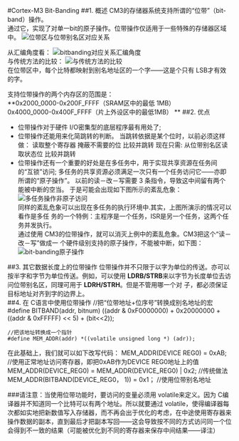 #Cortex-M3 Bit-Banding
##1. 概述
CM3的存储器系统支持所谓的“位带”（bit-band）操作。  
通过它，实现了对单一bit的原子操作。位带操作仅适用于一些特殊的存储器区域中。
![位带区与位带别名区对应关系](http://i.imgur.com/gQVIEpm.png)  
  
从汇编角度看：
![bitbanding对应关系汇编角度](http://i.imgur.com/lMH87b8.png)  
与传统方法的比较：
![与传统方法的比较](http://i.imgur.com/3dghYM4.png)  
在位带区中，每个比特都映射到别名地址区的一个字——这是个只有 LSB才有效的字。
 
支持位带操作的两个内存区的范围是：  
**0x2000_0000-0x200F_FFFF（SRAM区中的最低 1MB）  
0x4000_0000-0x400F_FFFF（片上外设区中的最低1MB）  **
##2. 优点
+ 位带操作对于硬件 I/O密集型的底层程序最有用处了;
+ 位带操作还能用来化简跳转的判断。
	当跳转依据是某个位时，以前必须这样做：
		读取整个寄存器
		掩蔽不需要的位
		比较并跳转
	现在只需:
		从位带别名区读取状态位
		比较并跳转
+ 位带操作还有一个重要的好处是在多任务中，用于实现共享资源在任务间的“互锁”访问;
	多任务的共享资源必须满足一次只有一个任务访问它——亦即所谓的“原子操作”。
	以前的读－改－写需要 3 条指令，导致这中间留有两个能被中断的空当。
	于是可能会出现如下图所示的紊乱危象：
![多任务操作非原子访问](http://i.imgur.com/JuwmiOT.png)  
同样的紊乱危象可以出现在多任务的执行环境中.其实，上图所演示的情况可以看作是多任
务的一个特例：主程序是一个任务，ISR是另一个任务，这两个任务并发执行。  
通过使用 CM3的位带操作，就可以消灭上例中的紊乱危象。CM3把这个“读－改－写”做成一
个硬件级别支持的原子操作，不能被中断，如下图：
 ![bit-banding原子操作](http://i.imgur.com/ShKxBCn.png)  

##3. 其它数据长度上的位带操作
位带操作并不只限于以字为单位的传送。亦可以按半字和字节为单位传送。例如，可以使用
**LDRB/STRB**来以字节为长度单位去访问位带别名区，同理可用于 **LDRH/STRH**。但是不管用哪一个对
子，都必须保证目标地址对齐到字的边界上。  
##4. 在 C语言中使用位带操作
    //把“位带地址+位序号”转换成别名地址的宏
    #define BITBAND(addr, bitnum) ((addr & 0xF0000000) + 0x20000000 + ((addr & 0xFFFFF) << 5) + (bit<<2));
    
    //把该地址转换成一个指针
    #define MEM_ADDR(addr) *((volatile unsigned long *) (adr));
 
在此基础上，我们就可以如下改写代码：
MEM_ADDR(DEVICE REG0) = 0xAB; //使用正常地址访问寄存器，即把0xAB作为DEVICE REG0地址上的值
MEM_ADDR(DEVICE_REG0) = MEM_ADDR(DEVICE_REG0) | 0x2; //传统做法
MEM_ADDR(BITBAND(DEVICE_REG0， 1)) = 0x1； //使用位带别名地址

###请注意：当使用位带功能时，要访问的变量必须用 volatile来定义。因为 C编译器并不知道同一个比特可以有两个地址。所以就要通过 volatile，使得编译器每次都如实地把新数值写入存储器，而不再会出于优化的考虑，在中途使用寄存器来操作数据的副本，直到最后才把副本写回——这会导致按不同的方式访问同一个位会得到不一致的结果（可能被优化到不同的寄存器来保存中间结果——译注）
